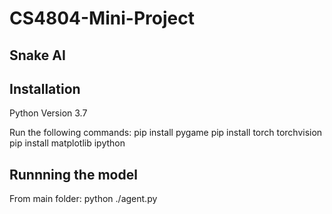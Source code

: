 # CS4804-Mini-Project

## Snake AI

## Installation
Python Version 3.7

Run the following commands:
pip install pygame
pip install torch torchvision
pip install matplotlib ipython

## Runnning the model
From main folder:
python ./agent.py
